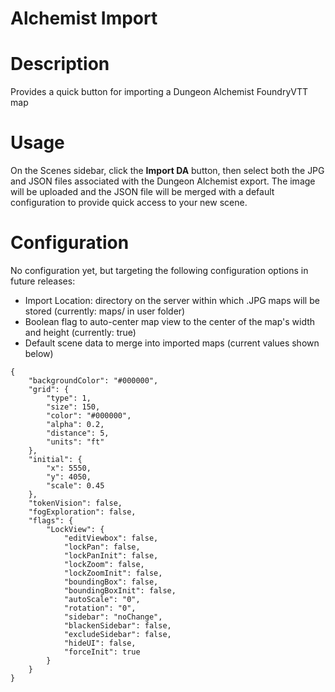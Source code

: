 # Alchemist Import

# Description
Provides a quick button for importing a Dungeon Alchemist FoundryVTT map

# Usage
On the Scenes sidebar, click the __Import DA__ button, then select both the JPG and JSON files associated with the Dungeon Alchemist export. The image will be uploaded and the JSON file will be merged with a default configuration to provide quick access to your new scene.

# Configuration
No configuration yet, but targeting the following configuration options in future releases:
- Import Location: directory on the server within which .JPG maps will be stored (currently: maps/ in user folder)
- Boolean flag to auto-center map view to the center of the map's width and height (currently: true)
- Default scene data to merge into imported maps (current values shown below)
```
{
    "backgroundColor": "#000000",
    "grid": {
        "type": 1,
        "size": 150,
        "color": "#000000",
        "alpha": 0.2,
        "distance": 5,
        "units": "ft"
    },
    "initial": {
        "x": 5550,
        "y": 4050,
        "scale": 0.45
    },
    "tokenVision": false,
    "fogExploration": false,
    "flags": {
        "LockView": {
            "editViewbox": false,
            "lockPan": false,
            "lockPanInit": false,
            "lockZoom": false,
            "lockZoomInit": false,
            "boundingBox": false,
            "boundingBoxInit": false,
            "autoScale": "0",
            "rotation": "0",
            "sidebar": "noChange",
            "blackenSidebar": false,
            "excludeSidebar": false,
            "hideUI": false,
            "forceInit": true
        }
    }
}
```
